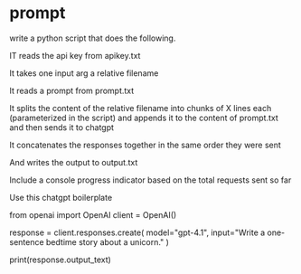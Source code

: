 # prompt

write a python script that does the following.

IT reads the api key from apikey.txt

It takes one input arg a relative filename

It reads a prompt from prompt.txt

It splits the content of the relative filename into chunks of X lines each (parameterized in the script) and appends it to the content of prompt.txt and then sends it to chatgpt

It concatenates the responses together in the same order they were sent

And writes the output to output.txt

Include a console progress indicator based on the total requests sent so far

Use this chatgpt boilerplate

from openai import OpenAI
client = OpenAI()

response = client.responses.create(
    model="gpt-4.1",
    input="Write a one-sentence bedtime story about a unicorn."
)

print(response.output_text)
